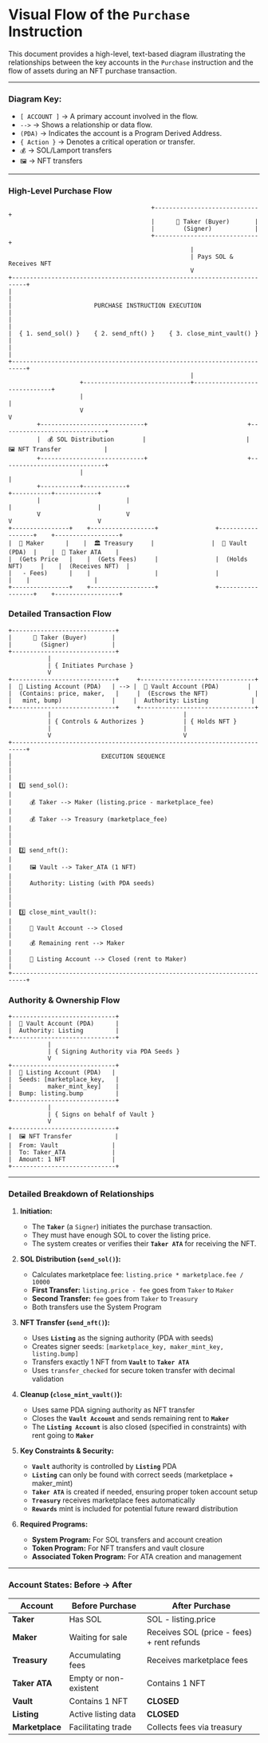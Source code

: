 # Visual Flow of the `Purchase` Instruction

This document provides a high-level, text-based diagram illustrating the relationships between the key accounts in the `Purchase` instruction and the flow of assets during an NFT purchase transaction.

---

### **Diagram Key:**
-   `[ ACCOUNT ]` -> A primary account involved in the flow.
-   `-->` -> Shows a relationship or data flow.
-   `(PDA)` -> Indicates the account is a Program Derived Address.
-   `{ Action }` -> Denotes a critical operation or transfer.
-   `💰` -> SOL/Lamport transfers
-   `🖼️` -> NFT transfers

---

### **High-Level Purchase Flow**

```
                                        +-----------------------------+
                                        |      🛒 Taker (Buyer)       |
                                        |        (Signer)            |
                                        +-----------------------------+
                                                   |
                                                   | Pays SOL & Receives NFT
                                                   V
+--------------------------------------------------------------------------+
|                                                                          |
|                       PURCHASE INSTRUCTION EXECUTION                     |
|                                                                          |
|  { 1. send_sol() }    { 2. send_nft() }    { 3. close_mint_vault() }     |
|                                                                          |
+--------------------------------------------------------------------------+
                                                   |
                    +------------------------------+------------------------------+
                    |                                                             |
                    V                                                             V
        +-----------------------------+                            +-----------------------------+
        |  💰 SOL Distribution        |                            |  🖼️ NFT Transfer            |
        +-----------------------------+                            +-----------------------------+
                    |                                                             |
        +-----------+------------+                                    +-----------+------------+
        |                        |                                    |                        |
        V                        V                                    V                        V
+----------------+    +------------------+                +------------------+    +------------------+
|  👤 Maker      |    |  🏛️ Treasury     |                |  🔐 Vault (PDA)  |    |  🛒 Taker ATA    |
|  (Gets Price   |    |  (Gets Fees)     |                |  (Holds NFT)     |    |  (Receives NFT)  |
|   - Fees)      |    |                  |                |                  |    |                  |
+----------------+    +------------------+                +------------------+    +------------------+

```

### **Detailed Transaction Flow**

```
+-----------------------------+
|      🛒 Taker (Buyer)       |
|        (Signer)            |
+-----------------------------+
           |
           | { Initiates Purchase }
           V
+-----------------------------+     +--------------------------------+
|  📄 Listing Account (PDA)   | --> |  🔐 Vault Account (PDA)        |
|  (Contains: price, maker,   |     |  (Escrows the NFT)             |
|   mint, bump)              |     |  Authority: Listing            |
+-----------------------------+     +--------------------------------+
           |                                     |
           | { Controls & Authorizes }           | { Holds NFT }
           |                                     |
           V                                     V
+--------------------------------------------------------------------------+
|                         EXECUTION SEQUENCE                               |
|                                                                          |
|  1️⃣ send_sol():                                                          |
|     💰 Taker --> Maker (listing.price - marketplace_fee)                |
|     💰 Taker --> Treasury (marketplace_fee)                             |
|                                                                          |
|  2️⃣ send_nft():                                                          |
|     🖼️ Vault --> Taker_ATA (1 NFT)                                       |
|     Authority: Listing (with PDA seeds)                                 |
|                                                                          |
|  3️⃣ close_mint_vault():                                                  |
|     🔐 Vault Account --> Closed                                          |
|     💰 Remaining rent --> Maker                                         |
|     📄 Listing Account --> Closed (rent to Maker)                       |
+--------------------------------------------------------------------------+

```

### **Authority & Ownership Flow**

```
+-----------------------------+
|  🔐 Vault Account (PDA)      |
|  Authority: Listing         |
+-----------------------------+
           |
           | { Signing Authority via PDA Seeds }
           V
+-----------------------------+
|  📄 Listing Account (PDA)   |
|  Seeds: [marketplace_key,   |
|          maker_mint_key]    |
|  Bump: listing.bump         |
+-----------------------------+
           |
           | { Signs on behalf of Vault }
           V
+-----------------------------+
|  🖼️ NFT Transfer            |
|  From: Vault               |
|  To: Taker_ATA             |
|  Amount: 1 NFT             |
+-----------------------------+

```

---

### **Detailed Breakdown of Relationships**

1.  **Initiation:**
    *   The **`Taker`** (a `Signer`) initiates the purchase transaction.
    *   They must have enough SOL to cover the listing price.
    *   The system creates or verifies their **`Taker ATA`** for receiving the NFT.

2.  **SOL Distribution (`send_sol()`):**
    *   Calculates marketplace fee: `listing.price * marketplace.fee / 10000`
    *   **First Transfer:** `listing.price - fee` goes from `Taker` to `Maker`
    *   **Second Transfer:** `fee` goes from `Taker` to `Treasury`
    *   Both transfers use the System Program

3.  **NFT Transfer (`send_nft()`):**
    *   Uses **`Listing`** as the signing authority (PDA with seeds)
    *   Creates signer seeds: `[marketplace_key, maker_mint_key, listing.bump]`
    *   Transfers exactly 1 NFT from **`Vault`** to **`Taker ATA`**
    *   Uses `transfer_checked` for secure token transfer with decimal validation

4.  **Cleanup (`close_mint_vault()`):**
    *   Uses same PDA signing authority as NFT transfer
    *   Closes the **`Vault Account`** and sends remaining rent to **`Maker`**
    *   The **`Listing Account`** is also closed (specified in constraints) with rent going to **`Maker`**

5.  **Key Constraints & Security:**
    *   **`Vault`** authority is controlled by **`Listing`** PDA
    *   **`Listing`** can only be found with correct seeds (marketplace + maker_mint)
    *   **`Taker ATA`** is created if needed, ensuring proper token account setup
    *   **`Treasury`** receives marketplace fees automatically
    *   **`Rewards`** mint is included for potential future reward distribution

6.  **Required Programs:**
    *   **System Program:** For SOL transfers and account creation
    *   **Token Program:** For NFT transfers and vault closure
    *   **Associated Token Program:** For ATA creation and management

---

### **Account States: Before → After**

| Account | Before Purchase | After Purchase |
|---------|----------------|----------------|
| **Taker** | Has SOL | SOL - listing.price |
| **Maker** | Waiting for sale | Receives SOL (price - fees) + rent refunds |
| **Treasury** | Accumulating fees | Receives marketplace fees |
| **Taker ATA** | Empty or non-existent | Contains 1 NFT |
| **Vault** | Contains 1 NFT | **CLOSED** |
| **Listing** | Active listing data | **CLOSED** |
| **Marketplace** | Facilitating trade | Collects fees via treasury |